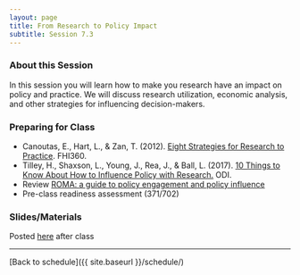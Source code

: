 ```yaml
---
layout: page
title: From Research to Policy Impact
subtitle: Session 7.3
---
```


### About this Session

In this session you will learn how to make you research have an impact on policy and practice. We will discuss research utilization, economic analysis, and other strategies for influencing decision-makers.

### Preparing for Class

* Canoutas, E., Hart, L., & Zan, T. (2012). [Eight Strategies for Research to Practice](https://www.fhi360.org/sites/default/files/media/documents/eight-strategies-for-research-to-practice.pdf). FHI360.
* Tilley, H., Shaxson, L., Young, J., Rea, J., & Ball, L. (2017). [10 Things to Know About How to Influence Policy with Research.](https://www.fhi360.org/sites/default/files/media/documents/eight-strategies-for-research-to-practice.pdf) ODI.
* Review [ROMA: a guide to policy engagement and policy influence](http://www.roma.odi.org/)
* Pre-class readiness assessment (371/702)

### Slides/Materials

Posted [here](https://drive.google.com/drive/folders/0Bxn_jkXZ1lxuVklQakF4MjZGSDQ?usp=sharing) after class


* * *

[Back to schedule]({{ site.baseurl }}/schedule/)